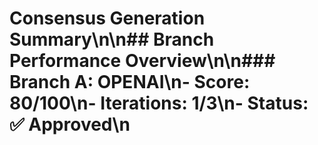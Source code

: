 # Consensus Generation Summary\n\n## Branch Performance Overview\n\n### Branch A: OPENAI\n- **Score**: 80/100\n- **Iterations**: 1/3\n- **Status**: ✅ Approved\n